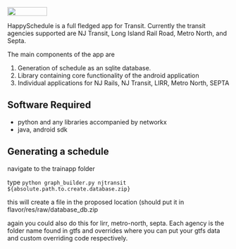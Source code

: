 <a href="https://travis-ci.org/snooplsm/happyschedule"><img width="90" height="20" src="https://travis-ci.org/snooplsm/happyschedule.svg"></a>

HappySchedule is a full fledged app for Transit.  Currently the transit agencies supported are NJ Transit, Long Island Rail Road, Metro North, and Septa.

The main components of the app are

1.  Generation of schedule as an sqlite database.
2.  Library containing core functionality of the android application
3.  Individual applications for NJ Rails, NJ Transit, LIRR, Metro North, SEPTA

Software Required
-----------------

-  python and any libraries accompanied by networkx
-  java, android sdk


Generating a schedule
---------------------

navigate to the trainapp folder

type <code>python graph_builder.py njtransit ${absolute.path.to.create.database.zip}</code> 

this will create a file in the proposed location (should put it in flavor/res/raw/database_db.zip 

again you could also do this for lirr, metro-north, septa.  Each agency is the folder name found in gtfs and overrides where you can put your gtfs data and custom overriding code respectively.
